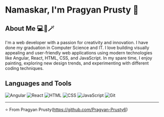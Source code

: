 # Namaskar, I'm Pragyan Prusty 🙏


## About Me 💻🎨🪄

I'm a web developer with a passion for creativity and innovation. I have done my graduation in Computer Science and IT. I love building visually appealing and user-friendly web applications using modern technologies like Angular, React, HTML, CSS, and JavaScript. In my spare time, I enjoy painting, exploring new design trends, and experimenting with different coding techniques.

## Languages and Tools

![Angular](https://img.shields.io/badge/-Angular-DD0031?&logo=Angular&logoColor=white)
![React](https://img.shields.io/badge/-React-61DAFB?&logo=React&logoColor=white)
![HTML](https://img.shields.io/badge/-HTML-E34F26?&logo=HTML5&logoColor=white)
![CSS](https://img.shields.io/badge/-CSS-1572B6?&logo=CSS3&logoColor=white)
![JavaScript](https://img.shields.io/badge/-JavaScript-F7DF1E?&logo=JavaScript&logoColor=white)
![Git](https://img.shields.io/badge/-Git-F05032?&logo=Git&logoColor=white)





---

⭐️ From Pragyan Prusty(https://github.com/Pragyan-Prusty6)

